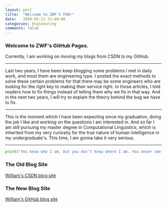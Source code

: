 ```yaml
---
layout: post
title:  "Welcome to ZWF'S FUN!"
date:   2099-05-21 23:40:00
categories: Engineering
comments: false
---
```


### Welcome to ZWF's GitHub Pages.

  Currently, I am working on moving my blogs from CSDN to my GitHub.

  ---
  Last two years, I have been keep blogging some problems I met in daily work, and most them are engineering type. I posted the exact methods to solve these certain problems for that there may be some engineers who are looking for the right key to making their service right. In those articles, I told readers how to fix things instead of telling them why we fix in that way. And in the next two years, I will try to explain the theory behind the bug we have to fix.

  ---
  This is the moment which I have been expecting since my graduation, doing the job I like and working on the questions I am interested in. And so far I am still pursuing my master degree in Computational Linguistics, which is inherited from my very curiosity for the true nature of human intelligence in my undergraduate's. This time, I am gonna take it very serious.

  ---

```python
print("You know who I am, but you don't know where I am. You never see me coming!");
```


### The Old Blog Site
  [William's CSDN blog site](http://blog.csdn.net/u012143360)


### The New Blog Site
[William's GitHub blog site](http://zhangwenfan123.github.io/zwf/)
